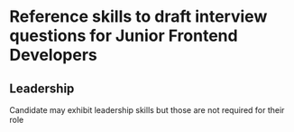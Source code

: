 # Reference skills to draft interview questions for Junior Frontend Developers

## Leadership

Candidate may exhibit leadership skills but those are not required for their role